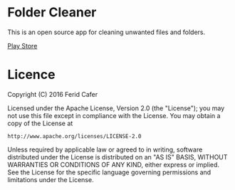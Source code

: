 # Folder Cleaner

This is an open source app for cleaning unwanted files and folders.

[Play Store](https://play.google.com/store/apps/details?id=com.ferid.app.cleaner)


# Licence

Copyright (C) 2016 Ferid Cafer

Licensed under the Apache License, Version 2.0 (the "License");
you may not use this file except in compliance with the License.
You may obtain a copy of the License at

    http://www.apache.org/licenses/LICENSE-2.0

Unless required by applicable law or agreed to in writing, software
distributed under the License is distributed on an "AS IS" BASIS,
WITHOUT WARRANTIES OR CONDITIONS OF ANY KIND, either express or implied.
See the License for the specific language governing permissions and
limitations under the License.